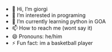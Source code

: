 - 👋 Hi, I’m  giorgi
- 👀 I’m interested in programing
- 🌱 I’m currently learning python in GOA
- 📫 How to reach me (wont say it)
- 😄 Pronouns: he/him
- ⚡ Fun fact: im a basketball player
